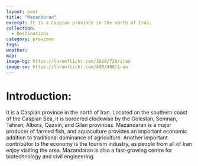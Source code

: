 ```yaml
---
layout: post
title: "Mazandaran"
excerpt: It is a Caspian province in the north of Iran.
collection:
  - Destinations
category: province
tags:
weather:
map:
image-bg: https://loremflickr.com/1020/720/iran
image-sm: https://loremflickr.com/400/400/iran
---
```

# **Introduction:**

It is a Caspian province in the north of Iran. Located on the southern coast of the Caspian Sea, it is bordered clockwise by the Golestan, Semnan, Tehran, Alborz, Qazvin, and Gilan provinces. Mazandaran is a major producer of farmed fish, and aquaculture provides an important economic addition to traditional dominance of agriculture. Another important contributor to the economy is the tourism industry, as people from all of Iran enjoy visiting the area. Mazandaran is also a fast-growing centre for biotechnology and civil engineering.